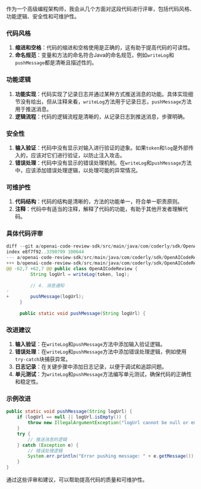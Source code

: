  
作为一个高级编程架构师，我会从几个方面对这段代码进行评审，包括代码风格、功能逻辑、安全性和可维护性。

### 代码风格
1. **缩进和空格**：代码的缩进和空格使用是正确的，这有助于提高代码的可读性。
2. **命名规范**：变量和方法的命名符合Java的命名规范，例如`writeLog`和`pushMessage`都是清晰且描述性的。

### 功能逻辑
1. **功能实现**：代码实现了记录日志并通过某种方式推送消息的功能。具体实现细节没有给出，但从注释来看，`writeLog`方法用于记录日志，`pushMessage`方法用于推送消息。
2. **逻辑流程**：代码的逻辑流程是清晰的，从记录日志到推送消息，步骤明确。

### 安全性
1. **输入验证**：代码中没有显示对输入进行验证的迹象。如果`token`和`log`是外部传入的，应该对它们进行验证，以防止注入攻击。
2. **错误处理**：代码中没有显示的错误处理机制。在`writeLog`和`pushMessage`方法中，应该添加错误处理逻辑，以处理可能的异常情况。

### 可维护性
1. **代码结构**：代码的结构是清晰的，方法的功能单一，符合单一职责原则。
2. **注释**：代码中有适当的注释，解释了代码的功能，有助于其他开发者理解代码。

### 具体代码评审
```java
diff --git a/openai-code-review-sdk/src/main/java/com/coderly/sdk/OpenAICodeReview.java b/openai-code-review-sdk/src/main/java/com/coderly/sdk/OpenAICodeReview.java
index e8f7f92..3390799 100644
--- a/openai-code-review-sdk/src/main/java/com/coderly/sdk/OpenAICodeReview.java
+++ b/openai-code-review-sdk/src/main/java/com/coderly/sdk/OpenAICodeReview.java
@@ -62,7 +62,7 @@ public class OpenAICodeReview {
         String logUrl = writeLog(token, log);
 
         // 4. 消息通知
-
+        pushMessage(logUrl);
     }
 
     public static void pushMessage(String logUrl) {
```

### 改进建议
1. **输入验证**：在`writeLog`和`pushMessage`方法中添加输入验证逻辑。
2. **错误处理**：在`writeLog`和`pushMessage`方法中添加错误处理逻辑，例如使用`try-catch`块捕获异常。
3. **日志记录**：在关键步骤中添加日志记录，以便于调试和追踪问题。
4. **单元测试**：为`writeLog`和`pushMessage`方法编写单元测试，确保代码的正确性和稳定性。

### 示例改进
```java
public static void pushMessage(String logUrl) {
    if (logUrl == null || logUrl.isEmpty()) {
        throw new IllegalArgumentException("logUrl cannot be null or empty");
    }
    try {
        // 推送消息的逻辑
    } catch (Exception e) {
        // 错误处理逻辑
        System.err.println("Error pushing message: " + e.getMessage());
    }
}
```

通过这些评审和建议，可以帮助提高代码的质量和可维护性。